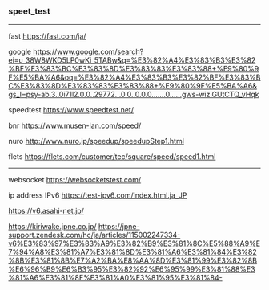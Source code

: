 ### speet_test
---
fast
https://fast.com/ja/

google
https://www.google.com/search?ei=u_38W8WKD5LP0wKi_5TABw&q=%E3%82%A4%E3%83%B3%E3%82%BF%E3%83%BC%E3%83%8D%E3%83%83%E3%83%88+%E9%80%9F%E5%BA%A6&oq=%E3%82%A4%E3%83%B3%E3%82%BF%E3%83%BC%E3%83%8D%E3%83%83%E3%83%88+%E9%80%9F%E5%BA%A6&gs_l=psy-ab.3..0i71l2.0.0..29772...0.0..0.0.0.......0......gws-wiz.GUtCTQ_vHqk

speedtest
https://www.speedtest.net/

bnr
https://www.musen-lan.com/speed/

nuro
http://www.nuro.jp/speedup/speedupStep1.html

flets 
https://flets.com/customer/tec/square/speed/speed1.html

---
websocket
https://websocketstest.com/

ip address IPv6
https://test-ipv6.com/index.html.ja_JP

https://v6.asahi-net.jp/

https://kiriwake.jpne.co.jp/
https://jpne-support.zendesk.com/hc/ja/articles/115002247334-v6%E3%83%97%E3%83%A9%E3%82%B9%E3%81%8C%E5%88%A9%E7%94%A8%E3%81%A7%E3%81%8D%E3%81%A6%E3%81%84%E3%82%8B%E3%81%8B%E7%A2%BA%E8%AA%8D%E3%81%99%E3%82%8B%E6%96%B9%E6%B3%95%E3%82%92%E6%95%99%E3%81%88%E3%81%A6%E3%81%8F%E3%81%A0%E3%81%95%E3%81%84-




```
```

```
```

```
```


